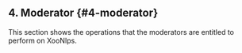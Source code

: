 ## 4. Moderator {#4-moderator}

This section shows the operations that the moderators are entitled to perform on XooNIps.